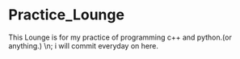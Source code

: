# Practice_Lounge

This Lounge is for my practice of programming c++ and python.(or anything.) \n;
i will commit everyday on here.

